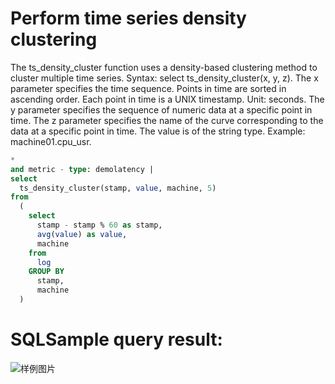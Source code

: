 # Perform time series density clustering

The ts_density_cluster function
uses a density-based clustering method to cluster multiple time series. Syntax:
select ts_density_cluster(x, y, z).
The x parameter specifies the time sequence. Points in time are sorted in ascending order. Each point in time is a UNIX timestamp. Unit: seconds.
The y parameter specifies the sequence of numeric data at a specific point in time.
The z parameter specifies the name of the curve corresponding to the data at a specific point in time. The value is of the string type. Example: machine01.cpu_usr.

```SQL
*
and metric - type: demolatency |
select
  ts_density_cluster(stamp, value, machine, 5)
from
  (
    select
      stamp - stamp % 60 as stamp,
      avg(value) as value,
      machine
    from
      log
    GROUP BY
      stamp,
      machine
  )
```

# SQLSample query result:

![样例图片](http://slsconsole.oss-cn-hangzhou.aliyuncs.com/sql_sample/21%E6%97%B6%E5%BA%8F%E5%AF%86%E5%BA%A6%E8%81%9A%E7%B1%BB.jpg)
